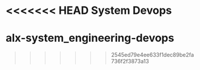 <<<<<<< HEAD
System Devops
=======
# alx-system_engineering-devops
>>>>>>> 2545ed79e4ee633f1dec89be2fa736f2f3873a13
